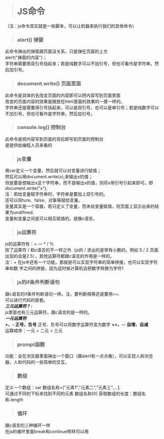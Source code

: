 ># JS命令  

（注：js命令其实就是一些脚本，可以让机器来执行我们的具体命令） 
>### alert() 弹窗  

此命令弹出的弹窗跟页面没关系，只是弹在页面的上方  
alert("弹窗的内容")；  
字符串需要用双引号括起来；若是纯数字可以不加引号，但也可看作是字符串，然后加引号。

>### document.write() 页面里面

此命令是具体的去改变页面的内容即可以把内容写到页面里面  
改变的页面内容的效果是跟放在html里面的效果的一摸一样的。  
字符串还是需要用引号括起来，可以是双引号，也可以是单引号；若是纯数字可以不加引号，但也可看作是字符串，然后加引号。


>### console.log() 控制台

此命令是把内容写到页面的背后即写到页面的控制台  
是提供给编程人员来看的  

>### js变量

用var定义一个变量，然后就可以对变量进行赋值；  
然后可以用document.write(x);来输出x的值；  
但是要是想输出x这个字符串，而不是输出x的值，则将x用引号引起来即可。即document.write("x");  
注：若给变量赋字符串时，字符串是要加上双引号的。  
还可以将ture、false、对象等赋给变量。  
变量其实是一个容器，若只定义了变量，而未给变量赋值，则页面上显示出来的结果为undifined.  
变量和变量之间是可以相互赋值的。就像c语言。  

>### js运算符

js的运算符有：+ — * / %   
除了运算符 / 和c语言的不一样之外（js的 / 求出的是带有小数的。例如 5 / 2 页面出现的会是2.5），其他运算符都跟c语言的作用是一样的。  
注：+ 在js中还有一个功能，那就是可以实现字符串的简单拼接，也可以实现字符串和数 字之间的拼接，因为这时候计算机会把数字转换为字符1  

>### js的if条件判断语句

跟c语言的if条件判断语句一样。注，要判断相等还是要用==.  
可以进行代码的嵌套。  
***三元运算符   ? :***  
js里面也有三元运算符，跟c语言的是一样的。  
***一元运算符***   
**+、- 正号、负号**  正号、负号可以将数字运算符变为数字
**++、--   自增、自减**  
运算顺序：一元 > 二元 > 三元  

>### prompt函数

功能：会在浏览器里面弹出一个窗口（跟alert有一点点像），可以实现人和浏览器，人和代码的一些简单的交互。  

>### 数组

定义一个数组：var 数组名称=["元素1","元素二","元素三",...];  
可通过不同的下标来找到不同的元素    数组名称[0]
获取数组的长度：数组名称.length  

>### 循环

跟c语言的三种循环一样  
在js的循环里面break和continue照样可以用

